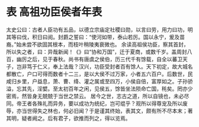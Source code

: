 # 表 高祖功臣侯者年表
太史公曰：古者人臣功有五品，以德立宗庙定社稷曰勋，以言曰劳，用力曰功，明其等曰伐，积日曰阅。封爵之誓曰：“使河如带，泰山若厉。国以永宁，爰及苗裔。”始未尝不欲固其根本，而枝叶稍陵夷衰微也。
余读高祖侯功臣，察其首封，所以失之者，曰：异哉新闻！《》曰“协和万国”，迁于夏商，或数千岁。盖周封八百，幽厉之后，见于春秋。尚书有唐虞之侯伯，历三代千有馀载，自全以蕃卫天子，岂非笃于仁义，奉上法哉？汉兴，功臣受封者百有馀人。天下初定，故大城名都散亡，户口可得而数者十二三，是以大侯不过万家，小者五六百户。后数世，民咸归乡里，户益息，萧、曹、绛、灌之属或至四万，小侯自倍，富厚如之。子孙骄溢，忘其先，淫嬖。至太初百年之闲，见侯五，馀皆坐法陨命亡国，秏矣。罔亦少密焉，然皆身无兢兢于当世之禁云。
居今之世，志古之道，所以自镜也，未必尽同。帝王者各殊礼而异务，要以成功为统纪，岂可绲乎？观所以得尊宠及所以废辱，亦当世得失之林也，何必旧闻？于是谨其终始，表其文，颇有所不尽本末；著其明，疑者阙之。后有君子，欲推而列之，得以览焉。
